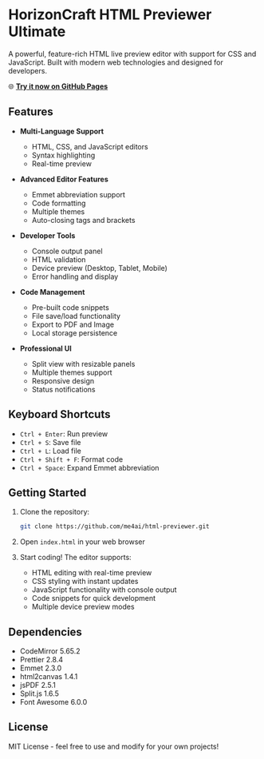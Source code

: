 # HorizonCraft HTML Previewer Ultimate

A powerful, feature-rich HTML live preview editor with support for CSS and JavaScript. Built with modern web technologies and designed for developers.

🌐 **[Try it now on GitHub Pages](https://me4ai.github.io/html-previewer/)**

## Features

- **Multi-Language Support**
  - HTML, CSS, and JavaScript editors
  - Syntax highlighting
  - Real-time preview

- **Advanced Editor Features**
  - Emmet abbreviation support
  - Code formatting
  - Multiple themes
  - Auto-closing tags and brackets

- **Developer Tools**
  - Console output panel
  - HTML validation
  - Device preview (Desktop, Tablet, Mobile)
  - Error handling and display

- **Code Management**
  - Pre-built code snippets
  - File save/load functionality
  - Export to PDF and Image
  - Local storage persistence

- **Professional UI**
  - Split view with resizable panels
  - Multiple themes support
  - Responsive design
  - Status notifications

## Keyboard Shortcuts

- `Ctrl + Enter`: Run preview
- `Ctrl + S`: Save file
- `Ctrl + L`: Load file
- `Ctrl + Shift + F`: Format code
- `Ctrl + Space`: Expand Emmet abbreviation

## Getting Started

1. Clone the repository:
   ```bash
   git clone https://github.com/me4ai/html-previewer.git
   ```

2. Open `index.html` in your web browser

3. Start coding! The editor supports:
   - HTML editing with real-time preview
   - CSS styling with instant updates
   - JavaScript functionality with console output
   - Code snippets for quick development
   - Multiple device preview modes

## Dependencies

- CodeMirror 5.65.2
- Prettier 2.8.4
- Emmet 2.3.0
- html2canvas 1.4.1
- jsPDF 2.5.1
- Split.js 1.6.5
- Font Awesome 6.0.0

## License

MIT License - feel free to use and modify for your own projects!
